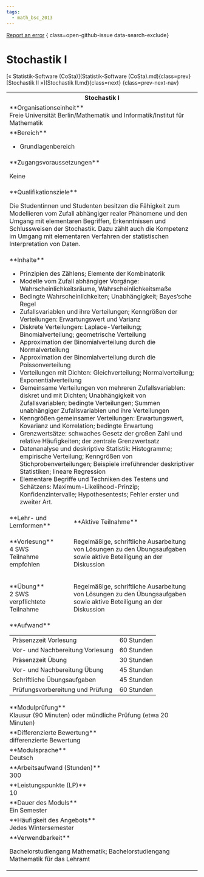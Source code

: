 ```yaml
---
tags:
  - math_bsc_2013
---
```

[Report an error](https://github.com/SGSSGene/FUB-SUP/issues/new?title=Error%20in%20%22Stochastik%20I%22&body=There%20seems%20to%20be%20an%20error%20in%20module%20%22Stochastik%20I%22%2E%0A%0A%3CDescribe%20here%20a%20slightly%20more%20detailed%20description%20of%20what%20is%20wrong%3E&labels=bug)
{ class=open-github-issue data-search-exclude}

# Stochastik I

[« Statistik-Software (CoSta)](Statistik-Software (CoSta).md){class=prev}
[Stochastik II »](Stochastik II.md){class=next}
{class=prev-next-nav}

<table markdown id="moduledesc">
<tr markdown class="moduledesc_head"><th colspan="2">Stochastik I </th></tr>
<tr markdown><td colspan="2">**Organisationseinheit**   <br>Freie Universität Berlin/Mathematik und Informatik/Institut für Mathematik</td></tr>

<tr markdown><td colspan="2">**Bereich**<br>


- Grundlagenbereich

</td></tr>

<tr markdown><td colspan="2">**Zugangsvoraussetzungen** <br>

Keine


</td></tr>
<tr markdown><td colspan="2">**Qualifikationsziele**    <br>

Die Studentinnen und Studenten besitzen die Fähigkeit zum Modellieren vom
Zufall abhängiger realer Phänomene und den Umgang mit elementaren Begriffen,
Erkenntnissen und Schlussweisen der Stochastik. Dazu zählt auch die
Kompetenz im Umgang mit elementaren Verfahren der statistischen
Interpretation von Daten.


</td></tr>
<tr markdown><td colspan="2">**Inhalte**                <br>


- Prinzipien des Zählens; Elemente der Kombinatorik
- Modelle vom Zufall abhängiger Vorgänge: Wahrscheinlichkeitsräume,
  Wahrscheinlichkeitsmaße
- Bedingte Wahrscheinlichkeiten; Unabhängigkeit; Bayes’sche Regel
- Zufallsvariablen und ihre Verteilungen; Kenngrößen der Verteilungen:
  Erwartungswert und Varianz
- Diskrete Verteilungen: Laplace-Verteilung; Binomialverteilung;
  geometrische Verteilung
- Approximation der Binomialverteilung durch die Normalverteilung
- Approximation der Binomialverteilung durch die Poissonverteilung
- Verteilungen mit Dichten: Gleichverteilung; Normalverteilung;
  Exponentialverteilung
- Gemeinsame Verteilungen von mehreren Zufallsvariablen: diskret und mit
  Dichten; Unabhängigkeit von Zufallsvariablen; bedingte Verteilungen;
  Summen unabhängiger Zufallsvariablen und ihre Verteilungen
- Kenngrößen gemeinsamer Verteilungen: Erwartungswert, Kovarianz und
  Korrelation; bedingte Erwartung
- Grenzwertsätze: schwaches Gesetz der großen Zahl und relative
  Häufigkeiten; der zentrale Grenzwertsatz
- Datenanalyse und deskriptive Statistik: Histogramme; empirische
  Verteilung; Kenngrößen von Stichprobenverteilungen; Beispiele
  irreführender deskriptiver Statistiken; lineare Regression
- Elementare Begriffe und Techniken des Testens und Schätzens:
  Maximum-Likelihood-Prinzip; Konfidenzintervalle; Hypothesentests; Fehler
  erster und zweiter Art.


</td></tr>

<tr markdown><td>**Lehr- und Lernformen**</td><td>**Aktive Teilnahme**</td></tr>
<tr markdown><td> **Vorlesung** <br>4 SWS <br> Teilnahme empfohlen</td><td>

Regelmäßige, schriftliche Ausarbeitung von Lösungen zu den Übungsaufgaben sowie aktive Beteiligung an der Diskussion
</td></tr>
<tr markdown><td> **Übung** <br>2 SWS <br> verpflichtete Teilnahme</td><td>

Regelmäßige, schriftliche Ausarbeitung von Lösungen zu den Übungsaufgaben sowie aktive Beteiligung an der Diskussion
</td></tr>
<tr markdown><td colspan="2">**Aufwand**                <br>
<table class="aufwand_table">
<tr><td>Präsenzzeit Vorlesung</td><td>60 Stunden</td></tr>
<tr><td>Vor- und Nachbereitung Vorlesung</td><td>60 Stunden</td></tr>
<tr><td>Präsenzzeit Übung</td><td>30 Stunden</td></tr>
<tr><td>Vor- und Nachbereitung Übung</td><td>45 Stunden</td></tr>
<tr><td>Schriftliche Übungsaufgaben</td><td>45 Stunden</td></tr>
<tr><td>Prüfungsvorbereitung und Prüfung</td><td>60 Stunden</td></tr>
</table>

</td></tr>
<tr markdown><td colspan="2">**Modulprüfung**             <br>Klausur (90 Minuten) oder mündliche Prüfung (etwa 20 Minuten)


</td></tr>
<tr markdown><td colspan="2">**Differenzierte Bewertung** <br>differenzierte Bewertung

</td></tr>
<tr markdown><td colspan="2">**Modulsprache**             <br>Deutsch</td></tr>
<tr markdown><td colspan="2">**Arbeitsaufwand (Stunden)** <br>300</td></tr>
<tr markdown><td colspan="2">**Leistungspunkte (LP)**     <br>10</td></tr>
<tr markdown><td colspan="2">**Dauer des Moduls**         <br>Ein Semester</td></tr>
<tr markdown><td colspan="2">**Häufigkeit des Angebots**  <br>Jedes Wintersemester</td></tr>
<tr markdown><td colspan="2">**Verwendbarkeit**           <br>

Bachelorstudiengang Mathematik; Bachelorstudiengang Mathematik für das
Lehramt


</td></tr>


</table>
